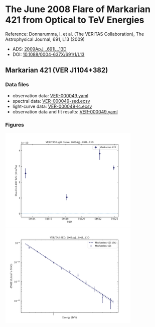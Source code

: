 # The June 2008 Flare of Markarian 421 from Optical to TeV Energies

Reference:
Donnarumma, I. et al. (The VERITAS Collaboration), The Astrophysical Journal, 691, L13 (2009)

- ADS: [2009ApJ...691L..13D](http://adsabs.harvard.edu/abs/2009ApJ...691L..13D)
- DOI: [10.1088/0004-637X/691/1/L13](https://doi.org/10.1088/0004-637X/691/1/L13)

## Markarian 421 (VER J1104+382)
### Data files

- observation data: [VER-000049.yaml](VER-000049.yaml)
- spectral data: [VER-000049-sed.ecsv](VER-000049-sed.ecsv)
- light-curve data: [VER-000049-lc.ecsv](VER-000049-lc.ecsv)
- observation data and fit results: [VER-000049.yaml](VER-000049.yaml)


### Figures

<img src="figures/2009ApJ...691L..13D-VER-49-1-lc.png" alt="drawing" width="400"/>
<img src="figures/2009ApJ...691L..13D-VER-49-1-sed.png" alt="drawing" width="400"/>
